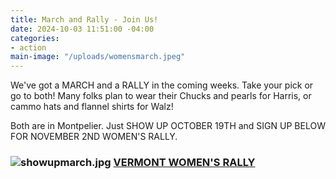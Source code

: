 ```yaml
---
title: March and Rally - Join Us!
date: 2024-10-03 11:51:00 -04:00
categories:
- action
main-image: "/uploads/womensmarch.jpeg"
---
```



We've got a MARCH and a RALLY in the coming weeks. Take your pick or go to both! Many folks plan to wear their Chucks and pearls for Harris, or cammo hats and flannel shirts for Walz! 

Both are in Montpelier. Just SHOW UP OCTOBER 19TH and SIGN UP BELOW FOR NOVEMBER 2ND WOMEN'S RALLY.

### ![showupmarch.jpg](/uploads/showupmarch.jpg)   [VERMONT WOMEN'S RALLY](https://action.womensmarch.com/events/vermont-women-s-rally)





